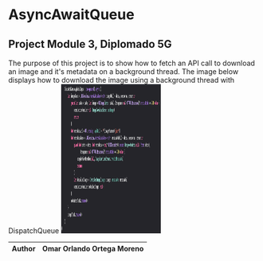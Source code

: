 # AsyncAwaitQueue

## Project Module 3, Diplomado 5G

The purpose of this project is to show how to fetch an API call to download an image and it's metadata on a background thread.
The image below displays how to download the image using a background thread with DispatchQueue
<img src="assets/backgroundMethod.png" width="200" height="300" />

Author  | Omar Orlando Ortega Moreno
------- | --------------------------
